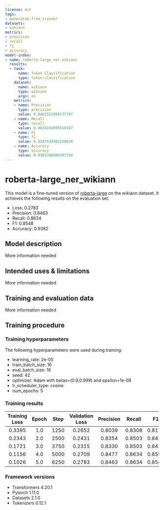 ```yaml
---
license: mit
tags:
- generated_from_trainer
datasets:
- wikiann
metrics:
- precision
- recall
- f1
- accuracy
model-index:
- name: roberta-large_ner_wikiann
  results:
  - task:
      name: Token Classification
      type: token-classification
    dataset:
      name: wikiann
      type: wikiann
      args: en
    metrics:
    - name: Precision
      type: precision
      value: 0.8462551098177787
    - name: Recall
      type: recall
      value: 0.8634242895518167
    - name: F1
      type: f1
      value: 0.8547534903250638
    - name: Accuracy
      type: accuracy
      value: 0.9382388000397338
---
```


<!-- This model card has been generated automatically according to the information the Trainer had access to. You
should probably proofread and complete it, then remove this comment. -->

# roberta-large_ner_wikiann

This model is a fine-tuned version of [roberta-large](https://huggingface.co/roberta-large) on the wikiann dataset.
It achieves the following results on the evaluation set:
- Loss: 0.2783
- Precision: 0.8463
- Recall: 0.8634
- F1: 0.8548
- Accuracy: 0.9382

## Model description

More information needed

## Intended uses & limitations

More information needed

## Training and evaluation data

More information needed

## Training procedure

### Training hyperparameters

The following hyperparameters were used during training:
- learning_rate: 2e-05
- train_batch_size: 16
- eval_batch_size: 16
- seed: 42
- optimizer: Adam with betas=(0.9,0.999) and epsilon=1e-08
- lr_scheduler_type: cosine
- num_epochs: 5

### Training results

| Training Loss | Epoch | Step | Validation Loss | Precision | Recall | F1     | Accuracy |
|:-------------:|:-----:|:----:|:---------------:|:---------:|:------:|:------:|:--------:|
| 0.3395        | 1.0   | 1250 | 0.2652          | 0.8039    | 0.8308 | 0.8171 | 0.9242   |
| 0.2343        | 2.0   | 2500 | 0.2431          | 0.8354    | 0.8503 | 0.8428 | 0.9329   |
| 0.1721        | 3.0   | 3750 | 0.2315          | 0.8330    | 0.8503 | 0.8416 | 0.9352   |
| 0.1156        | 4.0   | 5000 | 0.2709          | 0.8477    | 0.8634 | 0.8554 | 0.9385   |
| 0.1026        | 5.0   | 6250 | 0.2783          | 0.8463    | 0.8634 | 0.8548 | 0.9382   |


### Framework versions

- Transformers 4.20.1
- Pytorch 1.11.0
- Datasets 2.1.0
- Tokenizers 0.12.1
